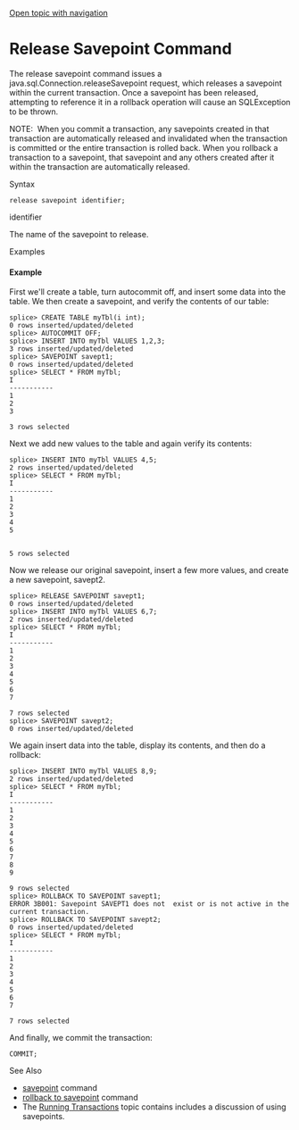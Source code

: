 [Open topic with navigation](../../index.html#Shared/CmdLineReference/CmdReleaseSavepoint.html)

[]()Release Savepoint Command
=============================

The <span class="AppCommand">release savepoint</span> command issues a <span class="CodeFont">java.sql.Connection.releaseSavepoint</span> request, which releases a savepoint within the current transaction. Once a savepoint has been released, attempting to reference it in a rollback operation will cause an <span class="CodeFont">SQLException</span> to be thrown.

<span class="autonumber"><span class="noteAutoNum">NOTE:  </span></span>When you commit a transaction, any savepoints created in that transaction are automatically released and invalidated when the transaction is committed or the entire transaction is rolled back.
When you rollback a transaction to a savepoint, that savepoint and any others created after it within the transaction are automatically released.

Syntax

``` FcnSyntax
release savepoint identifier;
```

<span class="ItalicFont">identifier</span>

The name of the savepoint to release.

Examples

#### Example

First we'll create a table, turn <span class="CodeFont">autocommit</span> off, and insert some data into the table. We then create a savepoint, and verify the contents of our table:

``` AppCommand
splice> CREATE TABLE myTbl(i int);
0 rows inserted/updated/deleted
splice> AUTOCOMMIT OFF;
splice> INSERT INTO myTbl VALUES 1,2,3;
3 rows inserted/updated/deleted
splice> SAVEPOINT savept1;
0 rows inserted/updated/deleted
splice> SELECT * FROM myTbl;
I          
-----------
1          
2          
3          

3 rows selected
```

Next we add new values to the table and again verify its contents:

``` AppCommand
splice> INSERT INTO myTbl VALUES 4,5;
2 rows inserted/updated/deleted
splice> SELECT * FROM myTbl;
I          
-----------
1          
2          
3          
4          
5


5 rows selected
```

Now we release our original savepoint, insert a few more values, and create a new savepoint, <span class="CodeFont">savept2</span>.

``` AppCommand
splice> RELEASE SAVEPOINT savept1;
0 rows inserted/updated/deleted
splice> INSERT INTO myTbl VALUES 6,7;
2 rows inserted/updated/deleted
splice> SELECT * FROM myTbl;
I          
-----------
1          
2          
3          
4        
5        
6        
7

7 rows selected
splice> SAVEPOINT savept2;
0 rows inserted/updated/deleted
```

We again insert data into the table, display its contents, and then do a rollback:

``` AppCommand
splice> INSERT INTO myTbl VALUES 8,9;
2 rows inserted/updated/deleted
splice> SELECT * FROM myTbl;
I          
-----------
1          
2          
3          
4          
5          
6          
7          
8          
9          

9 rows selected
splice> ROLLBACK TO SAVEPOINT savept1;
ERROR 3B001: Savepoint SAVEPT1 does not  exist or is not active in the current transaction.
splice> ROLLBACK TO SAVEPOINT savept2;
0 rows inserted/updated/deleted
splice> SELECT * FROM myTbl;
I          
-----------
1          
2          
3          
4          
5          
6          
7          

7 rows selected
```

And finally, we commit the transaction:

``` AppCommand
COMMIT;
```

See Also

-   [savepoint](CmdSavepoint.html) command
-   [rollback to savepoint](CmdRollbackToSavepoint.html) command
-   The <span class="ItalicFont">[Running Transactions](../Developers/Fundamentals/Transactions.html)</span> topic contains includes a discussion of using savepoints.

 


